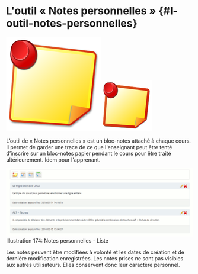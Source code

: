 # L&#039;outil « Notes personnelles » {#l-outil-notes-personnelles}

![](../assets/image307.svg)![](../assets/image307.png)

L’outil de « Notes personnelles » est un bloc-notes attaché à chaque cours. Il permet de garder une trace de ce que l&#039;enseignant peut être tenté d’inscrire sur un bloc-notes papier pendant le cours pour être traité ultérieurement. Idem pour l&#039;apprenant.

![](../assets/image252.png)Illustration 174: Notes personnelles - Liste

Les notes peuvent être modifiées à volonté et les dates de création et de dernière modification enregistrées. Les notes prises ne sont pas visibles aux autres utilisateurs. Elles conservent donc leur caractère personnel.